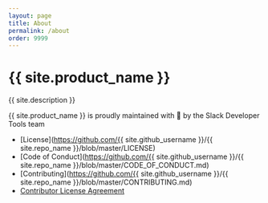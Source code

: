 ```yaml
---
layout: page
title: About
permalink: /about
order: 9999
---
```

# {{ site.product_name }}

{{ site.description }}

{{ site.product_name }} is proudly maintained with :sparkling_heart: by the Slack Developer Tools team

  * [License](https://github.com/{{ site.github_username }}/{{ site.repo_name }}/blob/master/LICENSE)
  * [Code of Conduct](https://github.com/{{ site.github_username }}/{{ site.repo_name }}/blob/master/CODE_OF_CONDUCT.md)
  * [Contributing](https://github.com/{{ site.github_username }}/{{ site.repo_name }}/blob/master/CONTRIBUTING.md)
  * [Contributor License Agreement](https://docs.google.com/a/slack-corp.com/forms/d/e/1FAIpQLSfzjVoCM7ohBnjWf7eDYQxzti1EPpinsIJQA5RAUBwJKRUQHg/viewform)
